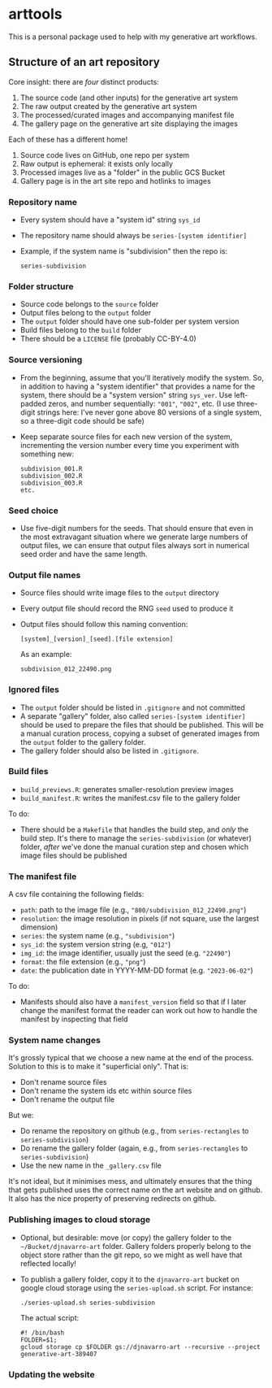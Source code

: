 
# arttools

<!-- badges: start -->
<!-- badges: end -->

This is a personal package used to help with my generative art workflows. 

## Structure of an art repository

Core insight: there are *four* distinct products:

1. The source code (and other inputs) for the generative art system
2. The raw output created by the generative art system
3. The processed/curated images and accompanying manifest file
4. The gallery page on the generative art site displaying the images

Each of these has a different home!

1. Source code lives on GitHub, one repo per system
2. Raw output is ephemeral: it exists only locally
3. Processed images live as a "folder" in the public GCS Bucket
4. Gallery page is in the art site repo and hotlinks to images


### Repository name

- Every system should have a "system id" string `sys_id` 
- The repository name should always be `series-[system identifier]`
- Example, if the system name is "subdivision" then the repo is:

  ```
  series-subdivision
  ```

### Folder structure

- Source code belongs to the `source` folder
- Output files belong to the `output` folder
- The `output` folder should have one sub-folder per system version 
- Build files belong to the `build` folder
- There should be a `LICENSE` file (probably CC-BY-4.0)

### Source versioning 

- From the beginning, assume that you'll iteratively modify the system. So, in addition to having a "system identifier" that provides a name for the system, there should be a "system version" string `sys_ver`. Use left-padded zeros, and number sequentially: `"001"`, `"002"`, etc. (I use three-digit strings here: I've never gone above 80 versions of a single system, so a three-digit code should be safe)
- Keep separate source files for each new version of the system, incrementing the version number every time you experiment with something new:

  ```
  subdivision_001.R
  subdivision_002.R
  subdivision_003.R
  etc.
  ```

### Seed choice

- Use five-digit numbers for the seeds. That should ensure that even in the most extravagant situation where we generate large numbers of output files, we can ensure that output files always sort in numerical seed order and have the same length. 

### Output file names

- Source files should write image files to the `output` directory
- Every output file should record the RNG `seed` used to produce it
- Output files should follow this naming convention:

  ```
  [system]_[version]_[seed].[file extension]
  ```

  As an example:
  
  ```
  subdivision_012_22490.png
  ```
  
### Ignored files

- The `output` folder should be listed in `.gitignore` and not committed
- A separate "gallery" folder, also called `series-[system identifier]` should be used to prepare the files that should be published. This will be a manual curation process, copying a subset of generated images from the `output` folder to the gallery folder. 
- The gallery folder should also be listed in `.gitignore`.

### Build files

- `build_previews.R`: generates smaller-resolution preview images
- `build_manifest.R`: writes the manifest.csv file to the gallery folder

To do:
 
- There should be a `Makefile` that handles the build step, and *only* the build step. It's there to manage the `series-subdivision` (or whatever) folder, *after* we've done the manual curation step and chosen which image files should be published

### The manifest file

A csv file containing the following fields:

- `path`: path to the image file (e.g., `"800/subdivision_012_22490.png"`)
- `resolution`: the image resolution in pixels (if not square, use the largest dimension)
- `series`: the system name (e.g., `"subdivision"`)
- `sys_id`: the system version string (e.g, `"012"`)
- `img_id`: the image identifier, usually just the seed (e.g. `"22490"`)
- `format`: the file extension (e.g., `"png"`)
- `date`: the publication date in YYYY-MM-DD format (e.g. `"2023-06-02"`)

To do:

- Manifests should also have a `manifest_version` field so that if I later change the manifest format the reader can work out how to handle the manifest by inspecting that field

### System name changes

It's grossly typical that we choose a new name at the end of the process. Solution to this is to make it "superficial only". That is:

- Don't rename source files
- Don't rename the system ids etc within source files
- Don't rename the output file

But we:

- Do rename the repository on github (e.g., from `series-rectangles` to `series-subdivision`)
- Do rename the gallery folder (again, e.g., from `series-rectangles` to `series-subdivision`)
- Use the new name in the `_gallery.csv` file

It's not ideal, but it minimises mess, and ultimately ensures that the thing that gets published uses the correct name on the art website and on github. It also has the nice property of preserving redirects on github.

### Publishing images to cloud storage

- Optional, but desirable: move (or copy) the gallery folder to the `~/Bucket/djnavarro-art` folder. Gallery folders properly belong to the object store rather than the git repo, so we might as well have that reflected locally!
- To publish a gallery folder, copy it to the `djnavarro-art` bucket on google cloud storage using the `series-upload.sh` script. For instance:

  ```
  ./series-upload.sh series-subdivision
  ```
  
  The actual script:

  ```
  #! /bin/bash
  FOLDER=$1;
  gcloud storage cp $FOLDER gs://djnavarro-art --recursive --project generative-art-389407
  ```

### Updating the website




